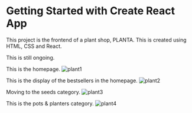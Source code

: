 # Getting Started with Create React App

This project is the frontend of a plant shop, PLANTA. This is created using HTML, CSS and React.

This is still ongoing.

This is the homepage.
![plant1](https://github.com/user-attachments/assets/8b85196f-141c-4ad1-89bd-2af44bd46786)

This is the display of the bestsellers in the homepage.
![plant2](https://github.com/user-attachments/assets/b7b250c8-0f2f-47a7-9fd0-78de1ed105a0)

Moving to the seeds category.
![plant3](https://github.com/user-attachments/assets/73828d24-7d1e-4efd-a191-baf673d3ef06)

This is the pots & planters category.
![plant4](https://github.com/user-attachments/assets/b87a63ff-a114-404b-8665-e092e52afe22)
